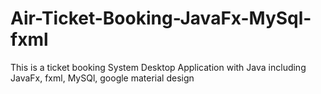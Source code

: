 # Air-Ticket-Booking-JavaFx-MySql-fxml
This is a ticket booking System Desktop Application with Java including JavaFx, fxml, MySQl, google material design
